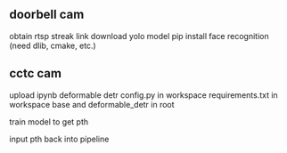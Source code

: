 ## doorbell cam

obtain rtsp streak link
download yolo model
pip install face recognition (need dlib, cmake, etc.)


## cctc cam
upload ipynb
deformable detr config.py in workspace
requirements.txt in workspace
base and deformable_detr in root

train model to get pth

input pth back into pipeline
